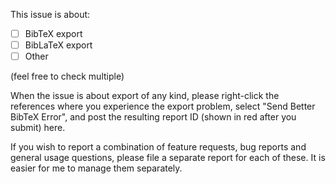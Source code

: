 This issue is about:

* [ ] BibTeX export
* [ ] BibLaTeX export
* [ ] Other

(feel free to check multiple)

When the issue is about export of any kind, please right-click the references where you experience the export problem,
select "Send Better BibTeX Error", and post the resulting report ID (shown in red after you submit) here.

If you wish to report a combination of feature requests, bug reports and general usage questions, please file a separate
report for each of these. It is easier for me to manage them separately.
